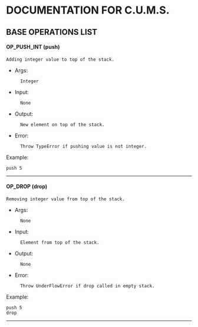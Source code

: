 # DOCUMENTATION FOR C.U.M.S.


## BASE OPERATIONS LIST

#### OP_PUSH_INT (push)

	Adding integer value to top of the stack.
- Args:
	
		Integer
- Input: 
	
		None
- Output: 
		
		New element on top of the stack.
- Error:

		Throw TypeError if pushing value is not integer.
Example:
	
	push 5


---
#### OP_DROP (drop) 

	Removing integer value from top of the stack.
		
- Args:
	
		None
- Input: 
	
		Element from top of the stack.
- Output: 
	
		None

- Error:

		Throw UnderFlowError if drop called in empty stack.
Example:
	
	push 5
	drop 
---


	  
